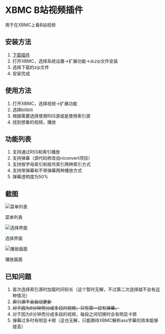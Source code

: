 # XBMC B站视频插件

用于在XBMC上看B站视频

## 安装方法

1. [下载插件](https://github.com/Syndim/XBMC-Bilibili/archive/master.zip)
2. 打开XBMC，选择系统设置->扩展功能->从zip文件安装
3. 选择下载的zip文件
4. 安装完成

## 使用方法

1. 打开XBMC，选择视频->扩展功能
2. 选择bilibili
3. 根据需要选择使用RSS源或是使用索引源
4. 找到想看的视频，播放

## 功能列表

1. 支持通过RSS和索引播放
2. 支持弹幕（源代码修改自niconvert项目）
3. 支持按字母索引和按月索引两种索引方式
4. 支持带弹幕和不带弹幕两种播放方式
5. 弹幕透明度为50%

## 截图

![菜单列表](http://i.imgur.com/sYDZugn.png)

菜单列表

![选择界面](http://i.imgur.com/e9mNYNi.png)

选择界面

![播放画面](http://i.imgur.com/AVWGxli.png)

播放画面

## 已知问题

1. 首次选择索引源时加载时间较长（这个暂时无解，不过第二次选择就不会有这种情况）
2. <del>索引源不会自动更新</del>
3. <del>对于因为6分钟而分成多段的视频，只有第一段有弹幕。</del>
4. 对于因为6分钟而分成多段的视频，每段之间切换时会有明显卡顿
5. 弹幕过多时有明显卡顿（这也无解，只能期待XBMC解析ass字幕的效率能够提高）
